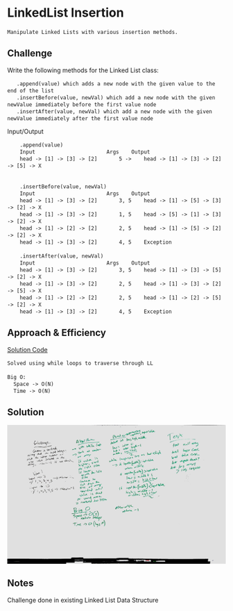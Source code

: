 # LinkedList Insertion

    Manipulate Linked Lists with various insertion methods.

## Challenge

   Write the following methods for the Linked List class:
   
       .append(value) which adds a new node with the given value to the end of the list
       .insertBefore(value, newVal) which add a new node with the given newValue immediately before the first value node
       .insertAfter(value, newVal) which add a new node with the given newValue immediately after the first value node
   
   Input/Output
   
        .append(value)
        Input 	                    Args 	Output
        head -> [1] -> [3] -> [2]       5 ->   	head -> [1] -> [3] -> [2] -> [5] -> X


        .insertBefore(value, newVal)
        Input 	                    Args 	Output
        head -> [1] -> [3] -> [2]       3, 5 	head -> [1] -> [5] -> [3] -> [2] -> X
        head -> [1] -> [3] -> [2]       1, 5 	head -> [5] -> [1] -> [3] -> [2] -> X
        head -> [1] -> [2] -> [2]       2, 5 	head -> [1] -> [5] -> [2] -> [2] -> X
        head -> [1] -> [3] -> [2]       4, 5 	Exception
   
        .insertAfter(value, newVal)
        Input 	                    Args 	Output
        head -> [1] -> [3] -> [2]       3, 5 	head -> [1] -> [3] -> [5] -> [2] -> X
        head -> [1] -> [3] -> [2]       2, 5 	head -> [1] -> [3] -> [2] -> [5] -> X
        head -> [1] -> [2] -> [2]       2, 5 	head -> [1] -> [2] -> [5] -> [2] -> X
        head -> [1] -> [3] -> [2]       4, 5 	Exception

## Approach & Efficiency

[Solution Code](../DataStructures/LinkedList)

    Solved using while loops to traverse through LL

    Big O:
      Space -> O(N)
      Time -> O(N)

## Solution

![LLI](../../../../../../assets/binary_search.jpg)

## Notes

Challenge done in existing Linked List Data Structure